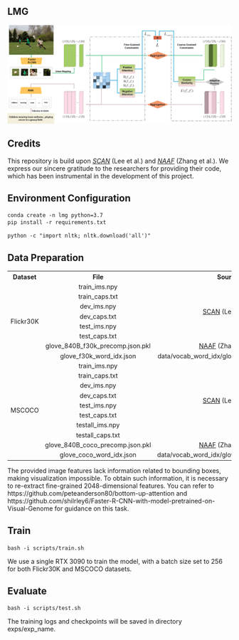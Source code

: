 ## LMG

<div align=center><img src="assets/overview.png"></div>

## Credits
This repository is build upon [*SCAN*](https://github.com/kuanghuei/SCAN) (Lee et al.) and [*NAAF*](https://github.com/CrossmodalGroup/NAAF) (Zhang et al.). We express our sincere gratitude to the researchers for providing their code, which has been instrumental in the development of this project.

## Environment Configuration
```shell
conda create -n lmg python=3.7
pip install -r requirements.txt
```
```shell
python -c "import nltk; nltk.download('all')"
```

## Data Preparation
<table>
	<tr>
	    <th align="center">Dataset</th>
	    <th align="center">File</th>
	    <th align="center">Source</th>  
	</tr >
	<tr >
	    <td rowspan="8" align="center">Flickr30K</td>
	    <td align="center">train_ims.npy</td>
	    <td rowspan="6" align="center"><a href="https://www.kaggle.com/datasets/kuanghueilee/scan-features">SCAN</a>
 (Lee et al.)</td>
	</tr>
	<tr>
	    <td align="center">train_caps.txt</td>
	</tr>
	<tr>
	    <td align="center">dev_ims.npy</td>
	</tr>
	<tr>
	    <td align="center">dev_caps.txt</td>
	</tr>
    <tr>
        <td align="center">test_ims.npy</td>
	</tr>
	<tr>
        <td align="center">test_caps.txt</td>
	</tr>
    <tr>
	    <td align="center">glove_840B_f30k_precomp.json.pkl</td>
        <td align="center"><a href="https://github.com/CrossmodalGroup/NAAF/blob/main/vocab/glove_840B_f30k_precomp.json.pkl">NAAF</a>  (Zhang et al.)</td>
	</tr>
	<tr>
	    <td align="center">glove_f30k_word_idx.json</td>
        <td align="center">data/vocab_word_idx/glove_f30k_word_idx.json</td>
	</tr>
    <tr >
	    <td rowspan="10" align="center">MSCOCO</td>
	    <td align="center">train_ims.npy</td>
	    <td rowspan="8" align="center"><a href="https://www.kaggle.com/datasets/kuanghueilee/scan-features">SCAN</a>
 (Lee et al.)</td>
	</tr>
	<tr>
	    <td align="center">train_caps.txt</td>
	</tr>
	<tr>
	    <td align="center">dev_ims.npy</td>
	</tr>
	<tr>
	    <td align="center">dev_caps.txt</td>
	</tr>
    <tr>
        <td align="center">test_ims.npy</td>
	</tr>
	<tr>
        <td align="center">test_caps.txt</td>
	</tr>
    <tr>
        <td align="center">testall_ims.npy</td>
	</tr>
	<tr>
        <td align="center">testall_caps.txt</td>
	</tr>
    <tr>
	    <td align="center">glove_840B_coco_precomp.json.pkl</td>
        <td align="center"><a href="https://github.com/CrossmodalGroup/NAAF/blob/main/vocab/glove_840B_coco_precomp.json.pkl">NAAF</a>  (Zhang et al.)</td>
	</tr>
	<tr>
	    <td align="center">glove_coco_word_idx.json</td>
        <td align="center">data/vocab_word_idx/glove_coco_word_idx.json</td>
	</tr>
</table>
The provided image features lack information related to bounding boxes, making visualization impossible. To obtain such information, it is necessary to re-extract fine-grained 2048-dimensional features. You can refer to https://github.com/peteanderson80/bottom-up-attention and https://github.com/shilrley6/Faster-R-CNN-with-model-pretrained-on-Visual-Genome for guidance on this task.

## Train

```shell
bash -i scripts/train.sh
```
We use a single RTX 3090 to train the model, with a batch size set to 256 for both Flickr30K and MSCOCO datasets.

## Evaluate
```shell
bash -i scripts/test.sh
```
The training logs and checkpoints will be saved in directory exps/exp_name.
